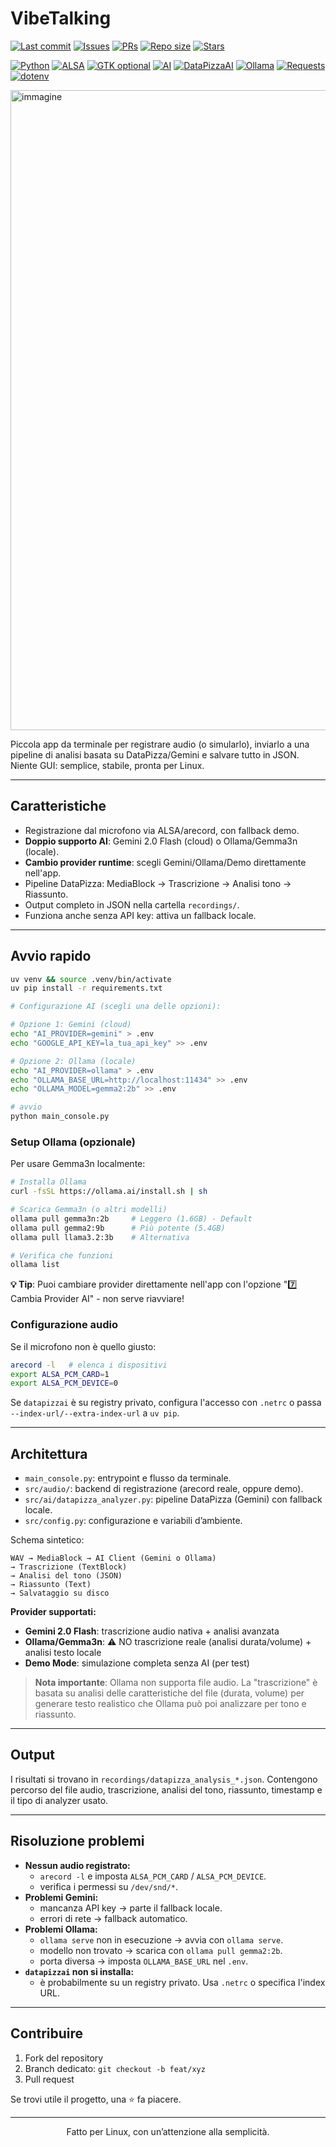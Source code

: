 <div align="left">

# VibeTalking
<!-- Repo status -->
[![Last commit](https://img.shields.io/github/last-commit/Rkomi98/VibeTalking?style=flat-square)](https://github.com/Rkomi98/VibeTalking/commits)
[![Issues](https://img.shields.io/github/issues-raw/Rkomi98/VibeTalking?style=flat-square)](https://github.com/Rkomi98/VibeTalking/issues)
[![PRs](https://img.shields.io/github/issues-pr-raw/Rkomi98/VibeTalking?style=flat-square)](https://github.com/Rkomi98/VibeTalking/pulls)
[![Repo size](https://img.shields.io/github/repo-size/Rkomi98/VibeTalking?style=flat-square)](#)
[![Stars](https://img.shields.io/github/stars/Rkomi98/VibeTalking?style=social)](https://github.com/Rkomi98/VibeTalking/stargazers)

<!-- Tech stack -->
[![Python](https://img.shields.io/badge/Python-3.11%2B-3776AB?logo=python&logoColor=white&style=flat-square)](#)
[![ALSA](https://img.shields.io/badge/Audio-ALSA/arecord-ff69b4?style=flat-square)](#)
[![GTK optional](https://img.shields.io/badge/GUI-Opzionale_(console)-lightgrey?style=flat-square)](#)
[![AI](https://img.shields.io/badge/AI-Gemini_2.0_Flash_+_Ollama-4285F4?logo=google&logoColor=white&style=flat-square)](#)
[![DataPizzaAI](https://img.shields.io/badge/Lib-DataPizzaAI-8A2BE2?style=flat-square)](#)
[![Ollama](https://img.shields.io/badge/Local-Ollama_Gemma2-000000?logo=ollama&logoColor=white&style=flat-square)](#)
[![Requests](https://img.shields.io/badge/Lib-requests-5A9?style=flat-square)](#)
[![dotenv](https://img.shields.io/badge/Lib-python--dotenv-4B8BBE?style=flat-square)](#)

<img width="1024" height="1024" alt="immagine" src="https://github.com/user-attachments/assets/dbc69d4c-1ce9-4a60-a25f-508f47d0f9f8" />

Piccola app da terminale per registrare audio (o simularlo), inviarlo a una pipeline di analisi basata su DataPizza/Gemini e salvare tutto in JSON. Niente GUI: semplice, stabile, pronta per Linux.

</div>

---

## Caratteristiche

- Registrazione dal microfono via ALSA/arecord, con fallback demo.
- **Doppio supporto AI**: Gemini 2.0 Flash (cloud) o Ollama/Gemma3n (locale).
- **Cambio provider runtime**: scegli Gemini/Ollama/Demo direttamente nell'app.
- Pipeline DataPizza: MediaBlock → Trascrizione → Analisi tono → Riassunto.
- Output completo in JSON nella cartella `recordings/`.
- Funziona anche senza API key: attiva un fallback locale.

---

## Avvio rapido

```bash
uv venv && source .venv/bin/activate
uv pip install -r requirements.txt

# Configurazione AI (scegli una delle opzioni):

# Opzione 1: Gemini (cloud)
echo "AI_PROVIDER=gemini" > .env
echo "GOOGLE_API_KEY=la_tua_api_key" >> .env

# Opzione 2: Ollama (locale)
echo "AI_PROVIDER=ollama" > .env
echo "OLLAMA_BASE_URL=http://localhost:11434" >> .env
echo "OLLAMA_MODEL=gemma2:2b" >> .env

# avvio
python main_console.py
```

### Setup Ollama (opzionale)

Per usare Gemma3n localmente:
```bash
# Installa Ollama
curl -fsSL https://ollama.ai/install.sh | sh

# Scarica Gemma3n (o altri modelli)
ollama pull gemma3n:2b     # Leggero (1.6GB) - Default
ollama pull gemma2:9b      # Più potente (5.4GB)
ollama pull llama3.2:3b    # Alternativa

# Verifica che funzioni
ollama list
```

**💡 Tip**: Puoi cambiare provider direttamente nell'app con l'opzione "7️⃣ Cambia Provider AI" - non serve riavviare!

### Configurazione audio

Se il microfono non è quello giusto:
```bash
arecord -l   # elenca i dispositivi
export ALSA_PCM_CARD=1
export ALSA_PCM_DEVICE=0
```

Se `datapizzai` è su registry privato, configura l'accesso con `.netrc` o passa `--index-url/--extra-index-url` a `uv pip`.

---

## Architettura

- `main_console.py`: entrypoint e flusso da terminale.
- `src/audio/`: backend di registrazione (arecord reale, oppure demo).
- `src/ai/datapizza_analyzer.py`: pipeline DataPizza (Gemini) con fallback locale.
- `src/config.py`: configurazione e variabili d’ambiente.

Schema sintetico:
```
WAV → MediaBlock → AI Client (Gemini o Ollama)
→ Trascrizione (TextBlock)
→ Analisi del tono (JSON)
→ Riassunto (Text)
→ Salvataggio su disco
```

**Provider supportati:**
- **Gemini 2.0 Flash**: trascrizione audio nativa + analisi avanzata
- **Ollama/Gemma3n**: ⚠️ NO trascrizione reale (analisi durata/volume) + analisi testo locale
- **Demo Mode**: simulazione completa senza AI (per test)

> **Nota importante**: Ollama non supporta file audio. La "trascrizione" è basata su analisi delle caratteristiche del file (durata, volume) per generare testo realistico che Ollama può poi analizzare per tono e riassunto.

---

## Output

I risultati si trovano in `recordings/datapizza_analysis_*.json`. Contengono percorso del file audio, trascrizione, analisi del tono, riassunto, timestamp e il tipo di analyzer usato.

---

## Risoluzione problemi

- **Nessun audio registrato:**
  - `arecord -l` e imposta `ALSA_PCM_CARD` / `ALSA_PCM_DEVICE`.
  - verifica i permessi su `/dev/snd/*`.
- **Problemi Gemini:**
  - mancanza API key → parte il fallback locale.
  - errori di rete → fallback automatico.
- **Problemi Ollama:**
  - `ollama serve` non in esecuzione → avvia con `ollama serve`.
  - modello non trovato → scarica con `ollama pull gemma2:2b`.
  - porta diversa → imposta `OLLAMA_BASE_URL` nel `.env`.
- **`datapizzai` non si installa:**
  - è probabilmente su un registry privato. Usa `.netrc` o specifica l'index URL.

---

## Contribuire

1. Fork del repository
2. Branch dedicato: `git checkout -b feat/xyz`
3. Pull request

Se trovi utile il progetto, una ⭐ fa piacere.

---

<div align="center">
Fatto per Linux, con un’attenzione alla semplicità.
</div>
